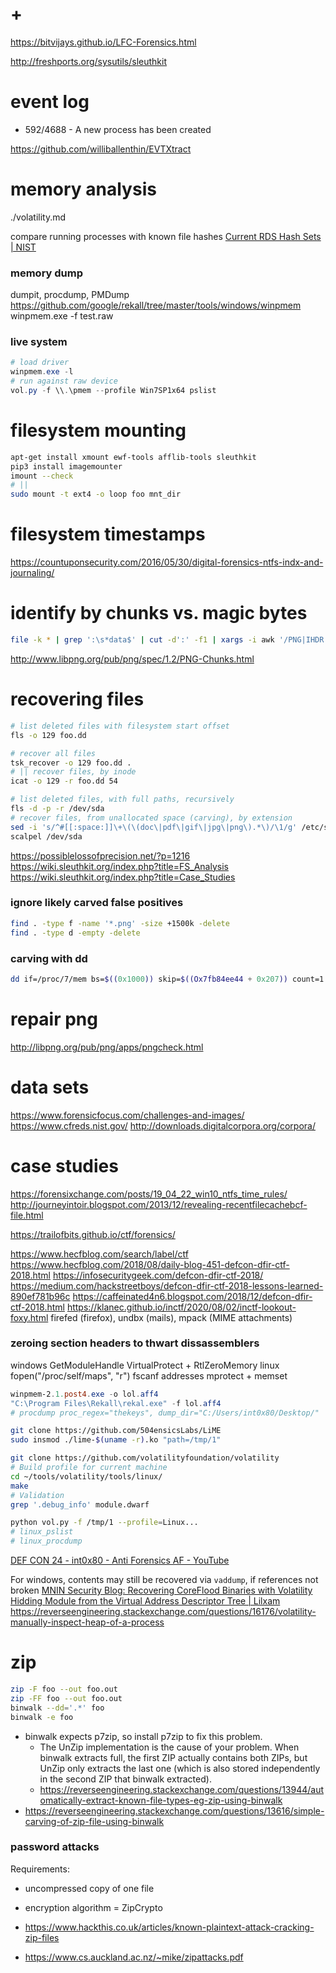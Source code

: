 # +

https://bitvijays.github.io/LFC-Forensics.html

http://freshports.org/sysutils/sleuthkit

# event log

- 592/4688 - A new process has been created

https://github.com/williballenthin/EVTXtract

# memory analysis

./volatility.md

compare running processes with known file hashes
    [Current RDS Hash Sets | NIST](https://www.nist.gov/itl/ssd/software-quality-group/national-software-reference-library-nsrl/nsrl-download/current-rds)

### memory dump

dumpit, procdump, PMDump
https://github.com/google/rekall/tree/master/tools/windows/winpmem
    winpmem.exe -f test.raw

### live system

```ps1
# load driver
winpmem.exe -l
# run against raw device
vol.py -f \\.\pmem --profile Win7SP1x64 pslist
```

# filesystem mounting

```bash
apt-get install xmount ewf-tools afflib-tools sleuthkit
pip3 install imagemounter
imount --check
# ||
sudo mount -t ext4 -o loop foo mnt_dir
```

# filesystem timestamps

https://countuponsecurity.com/2016/05/30/digital-forensics-ntfs-indx-and-journaling/

# identify by chunks vs. magic bytes

```bash
file -k * | grep ':\s*data$' | cut -d':' -f1 | xargs -i awk '/PNG|IHDR|PLTE|IDAT|IEND/{print FILENAME; exit}' {}
```

http://www.libpng.org/pub/png/spec/1.2/PNG-Chunks.html

# recovering files

```bash
# list deleted files with filesystem start offset
fls -o 129 foo.dd

# recover all files
tsk_recover -o 129 foo.dd .
# || recover files, by inode
icat -o 129 -r foo.dd 54

# list deleted files, with full paths, recursively
fls -d -p -r /dev/sda
# recover files, from unallocated space (carving), by extension
sed -i 's/^#[[:space:]]\+\(\(doc\|pdf\|gif\|jpg\|png\).*\)/\1/g' /etc/scalpel/scalpel.conf
scalpel /dev/sda
```

https://possiblelossofprecision.net/?p=1216
    https://wiki.sleuthkit.org/index.php?title=FS_Analysis
    https://wiki.sleuthkit.org/index.php?title=Case_Studies

### ignore likely carved false positives

```bash
find . -type f -name '*.png' -size +1500k -delete
find . -type d -empty -delete
```

### carving with dd

```bash
dd if=/proc/7/mem bs=$((0x1000)) skip=$((Ox7fb84ee44 + 0x207)) count=1 of=out
```

# repair png

http://libpng.org/pub/png/apps/pngcheck.html

# data sets

https://www.forensicfocus.com/challenges-and-images/
https://www.cfreds.nist.gov/
http://downloads.digitalcorpora.org/corpora/

# case studies

https://forensixchange.com/posts/19_04_22_win10_ntfs_time_rules/
http://journeyintoir.blogspot.com/2013/12/revealing-recentfilecachebcf-file.html

https://trailofbits.github.io/ctf/forensics/

https://www.hecfblog.com/search/label/ctf
https://www.hecfblog.com/2018/08/daily-blog-451-defcon-dfir-ctf-2018.html
    https://infosecuritygeek.com/defcon-dfir-ctf-2018/
    https://medium.com/hackstreetboys/defcon-dfir-ctf-2018-lessons-learned-890ef781b96c
    https://caffeinated4n6.blogspot.com/2018/12/defcon-dfir-ctf-2018.html
https://klanec.github.io/inctf/2020/08/02/inctf-lookout-foxy.html
    firefed (firefox), undbx (mails), mpack (MIME attachments)

### zeroing section headers to thwart dissassemblers 

windows
    GetModuleHandle
    VirtualProtect + RtlZeroMemory
linux
    fopen("/proc/self/maps", "r")
    fscanf addresses
    mprotect + memset

```ps1
winpmem-2.1.post4.exe -o lol.aff4
"C:\Program Files\Rekall\rekal.exe" -f lol.aff4
# procdump proc_regex="thekeys", dump_dir="C:/Users/int0x80/Desktop/"
```

```bash
git clone https://github.com/504ensicsLabs/LiME
sudo insmod ./lime-$(uname -r).ko "path=/tmp/1"

git clone https://github.com/volatilityfoundation/volatility
# Build profile for current machine
cd ~/tools/volatility/tools/linux/
make
# Validation
grep '.debug_info' module.dwarf

python vol.py -f /tmp/1 --profile=Linux...
# linux_pslist
# linux_procdump
```

[DEF CON 24 \- int0x80 \- Anti Forensics AF \- YouTube](https://www.youtube.com/watch?v=_fZfDGWpP4U)

For windows, contents may still be recovered via `vaddump`, if references not broken
    [MNIN Security Blog: Recovering CoreFlood Binaries with Volatility](https://mnin.blogspot.com/2008/11/recovering-coreflood-binaries-with.html)
    [Hidding Module from the Virtual Address Descriptor Tree | Lilxam](http://lilxam.tuxfamily.org/blog/?p=326&lang=en)
    https://reverseengineering.stackexchange.com/questions/16176/volatility-manually-inspect-heap-of-a-process

# zip 

```bash
zip -F foo --out foo.out
zip -FF foo --out foo.out
binwalk --dd='.*' foo
binwalk -e foo
```

- binwalk expects p7zip, so install p7zip to fix this problem.
    - The UnZip implementation is the cause of your problem. When binwalk extracts full, the first ZIP actually contains both ZIPs, but UnZip only extracts the last one (which is also stored independently in the second ZIP that binwalk extracted).
    - https://reverseengineering.stackexchange.com/questions/13944/automatically-extract-known-file-types-eg-zip-using-binwalk
- https://reverseengineering.stackexchange.com/questions/13616/simple-carving-of-zip-file-using-binwalk

### password attacks

Requirements:
- uncompressed copy of one file
- encryption algorithm = ZipCrypto

- https://www.hackthis.co.uk/articles/known-plaintext-attack-cracking-zip-files
- https://www.cs.auckland.ac.nz/~mike/zipattacks.pdf


